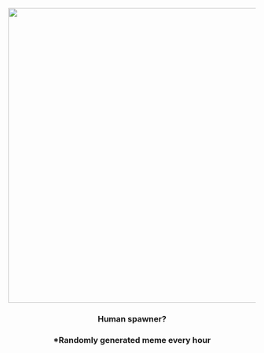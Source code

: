 <p align="center">
        <img src="https://i.redd.it/v0rhhnuke2i91.jpg" width="600" height="600">
        </p>
        <h3 align="center">Human spawner?</h3>
        <h3 align="center">*Randomly generated meme every hour</h3>
    